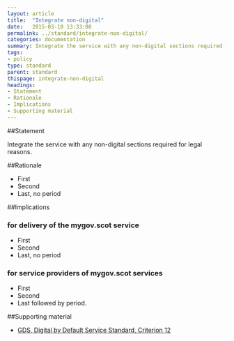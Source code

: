 ```yaml
---
layout: article
title:  "Integrate non-digital"
date:   2015-03-10 13:33:00
permalink: ../standard/integrate-non-digital/ 
categories: documentation
summary: Integrate the service with any non-digital sections required for legal reasons.
tags: 
- policy
type: standard
parent: standard
thispage: integrate-non-digital
headings:
- Statement
- Rationale
- Implications
- Supporting material
---
```


##Statement

Integrate the service with any non-digital sections required for legal reasons.

##Rationale

* First
* Second
* Last, no period

##Implications

### for delivery of the mygov.scot service

* First
* Second
* Last, no period

### for service providers of mygov.scot services

* First
* Second
* Last followed by period.

##Supporting material

- [GDS, Digital by Default Service Standard, Criterion 12](https://www.gov.uk/service-manual/digital-by-default#criterion-12)
